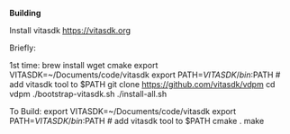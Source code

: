**Building**

Install vitasdk https://vitasdk.org

Briefly:

1st time:
brew install wget cmake
export VITASDK=~/Documents/code/vitasdk
export PATH=$VITASDK/bin:$PATH # add vitasdk tool to $PATH
git clone https://github.com/vitasdk/vdpm
cd vdpm
./bootstrap-vitasdk.sh
./install-all.sh

To Build:
export VITASDK=~/Documents/code/vitasdk
export PATH=$VITASDK/bin:$PATH # add vitasdk tool to $PATH
cmake .
make
